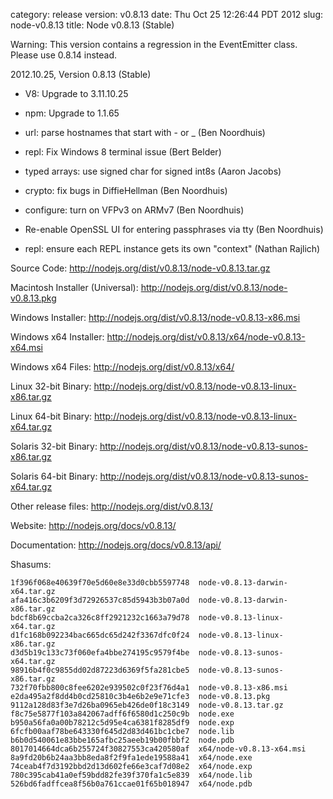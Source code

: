 category: release
version: v0.8.13
date: Thu Oct 25 12:26:44 PDT 2012
slug: node-v0.8.13
title: Node v0.8.13 (Stable)

Warning: This version contains a regression in the EventEmitter class.
Please use 0.8.14 instead.

2012.10.25, Version 0.8.13 (Stable)

* V8: Upgrade to 3.11.10.25

* npm: Upgrade to 1.1.65

* url: parse hostnames that start with - or _ (Ben Noordhuis)

* repl: Fix Windows 8 terminal issue (Bert Belder)

* typed arrays: use signed char for signed int8s (Aaron Jacobs)

* crypto: fix bugs in DiffieHellman (Ben Noordhuis)

* configure: turn on VFPv3 on ARMv7 (Ben Noordhuis)

* Re-enable OpenSSL UI for entering passphrases via tty (Ben Noordhuis)

* repl: ensure each REPL instance gets its own "context" (Nathan Rajlich)


Source Code: http://nodejs.org/dist/v0.8.13/node-v0.8.13.tar.gz

Macintosh Installer (Universal): http://nodejs.org/dist/v0.8.13/node-v0.8.13.pkg

Windows Installer: http://nodejs.org/dist/v0.8.13/node-v0.8.13-x86.msi

Windows x64 Installer: http://nodejs.org/dist/v0.8.13/x64/node-v0.8.13-x64.msi

Windows x64 Files: http://nodejs.org/dist/v0.8.13/x64/

Linux 32-bit Binary: http://nodejs.org/dist/v0.8.13/node-v0.8.13-linux-x86.tar.gz

Linux 64-bit Binary: http://nodejs.org/dist/v0.8.13/node-v0.8.13-linux-x64.tar.gz

Solaris 32-bit Binary: http://nodejs.org/dist/v0.8.13/node-v0.8.13-sunos-x86.tar.gz

Solaris 64-bit Binary: http://nodejs.org/dist/v0.8.13/node-v0.8.13-sunos-x64.tar.gz

Other release files: http://nodejs.org/dist/v0.8.13/

Website: http://nodejs.org/docs/v0.8.13/

Documentation: http://nodejs.org/docs/v0.8.13/api/

Shasums:
```
1f396f068e40639f70e5d60e8e33d0cbb5597748  node-v0.8.13-darwin-x64.tar.gz
afa416c3b6209f3d72926537c85d5943b3b07a0d  node-v0.8.13-darwin-x86.tar.gz
bdcf8b69ccba2ca326c8ff2921232c1663a79d78  node-v0.8.13-linux-x64.tar.gz
d1fc168b092234bac665dc65d242f3367dfc0f24  node-v0.8.13-linux-x86.tar.gz
d3d5b19c133c73f060efa4bbe274195c9579f4be  node-v0.8.13-sunos-x64.tar.gz
98916b4f0c9855dd02d87223d6369f5fa281cbe5  node-v0.8.13-sunos-x86.tar.gz
732f70fbb800c8fee6202e939502c0f23f76d4a1  node-v0.8.13-x86.msi
e2da495a2f8dd4b0cd25810c3b4e6b2e9e71cfe3  node-v0.8.13.pkg
9112a128d83f3e7d26ba0965eb426de0f18c3149  node-v0.8.13.tar.gz
f8c75e5877f103a842067adff6f6580d1c250c9b  node.exe
b950a56fa0a00b78212c5d95e4ca6381f8285df9  node.exp
6fcfb00aaf78be643330f645d2d83d461bc1cbe7  node.lib
b6b0d540061e83bbe165afbc25aeeb19b00fbbf2  node.pdb
8017014664dca6b255724f30827553ca420580af  x64/node-v0.8.13-x64.msi
8a9fd20b6b24aa3bb8eda8f2f9fa1ede19588a41  x64/node.exe
74ceab4f7d3192bbd2d13d602fe66e3caf7d08e2  x64/node.exp
780c395cab41a0ef59bdd82fe39f370fa1c5e839  x64/node.lib
526bd6fadffcea8f56b0a761ccae01f65b018947  x64/node.pdb
```

